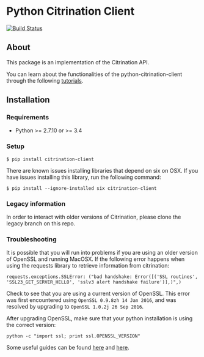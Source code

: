 # Python Citrination Client
[![Build Status](https://travis-ci.org/CitrineInformatics/python-citrination-client.svg?branch=master)](https://travis-ci.org/CitrineInformatics/python-citrination-client)

## About

This package is an implementation of the Citrination API.

You can learn about the functionalities of the python-citrination-client through the following [tutorials](http://citrineinformatics.github.io/python-citrination-client/).

## Installation

### Requirements
 * Python >= 2.7.10 or >= 3.4
 
### Setup

```shell
$ pip install citrination-client
```

There are known issues installing libraries that depend on six on OSX. If you
have issues installing this library, run the following command:

```
$ pip install --ignore-installed six citrination-client
```

### Legacy information

In order to interact with older versions of Citrination, please clone
the legacy branch on this repo.


### Troubleshooting

It is possible that you will run into problems if you are using an older
version of OpenSSL and running MacOSX. If the following error happens when
using the requests library to retrieve information from citrination:

```
requests.exceptions.SSLError: ("bad handshake: Error([('SSL routines', 'SSL23_GET_SERVER_HELLO', 'sslv3 alert handshake failure')],)",)
```

Check to see that you are using a current version of OpenSSL. This error was
first encountered using `OpenSSL 0.9.8zh 14 Jan 2016`, and was resolved by
upgrading to `OpenSSL 1.0.2j 26 Sep 2016`.

After upgrading OpenSSL, make sure that your python installation is using the
correct version:

```
python -c "import ssl; print ssl.OPENSSL_VERSION"
```

Some useful guides can be found [here](http://stackoverflow.com/questions/24323858/python-referencing-old-ssl-version) and [here](https://comeroutewithme.com/2016/03/13/python-osx-openssl-issue/). 
